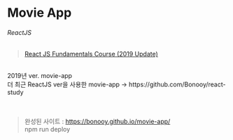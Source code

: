 # Movie App 
###### ReactJS

>[React JS Fundamentals Course (2019 Update)](https://nomadcoders.co/react-for-beginners/lobby)
<br>
2019년 ver. movie-app
<br>
더 최근 ReactJS ver을 사용한 movie-app -> https://github.com/Bonooy/react-study 
<br>
<br>
<br>

>완성된 사이트 : https://bonooy.github.io/movie-app/<br>
>npm run deploy
